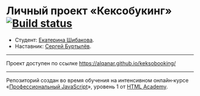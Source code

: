 # Личный проект «Кексобукинг» [![Build status][travis-image]][travis-url]

* Студент: [Екатерина Шибакова](https://up.htmlacademy.ru/javascript/16/user/808249).
* Наставник: [Сергей Буртылёв](https://htmlacademy.ru/profile/id3341).

---
Проект доступен по ссылке https://alqanar.github.io/keksobooking/

---
Репозиторий создан во время обучения на интенсивном онлайн‑курсе «[Профессиональный JavaScript](https://htmlacademy.ru/intensive/javascript)», уровень 1 от [HTML Academy](https://htmlacademy.ru).

[travis-image]: https://travis-ci.com/htmlacademy-javascript/808249-keksobooking.svg?branch=master
[travis-url]: https://travis-ci.com/htmlacademy-javascript/808249-keksobooking
